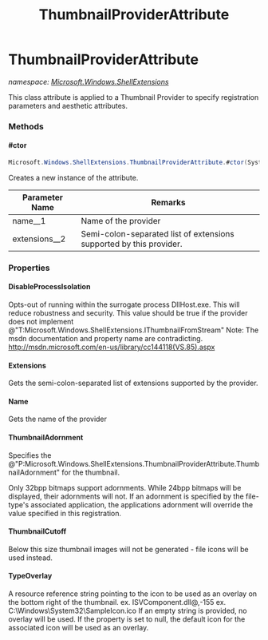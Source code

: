 ﻿---
title: ThumbnailProviderAttribute
---

# ThumbnailProviderAttribute
_namespace: [Microsoft.Windows.ShellExtensions](N-Microsoft.Windows.ShellExtensions.html)_

This class attribute is applied to a Thumbnail Provider to specify registration parameters
 and aesthetic attributes.

### Methods

#### #ctor
```csharp
Microsoft.Windows.ShellExtensions.ThumbnailProviderAttribute.#ctor(System.String,System.String)
```
Creates a new instance of the attribute.

|Parameter Name|Remarks|
|--------------|-------|
|name__1|Name of the provider|
|extensions__2|Semi-colon-separated list of extensions supported by this provider.|




### Properties

#### DisableProcessIsolation
Opts-out of running within the surrogate process DllHost.exe.
 This will reduce robustness and security.
 This value should be true if the provider does not implement @"T:Microsoft.Windows.ShellExtensions.IThumbnailFromStream" 
 Note: The msdn documentation and property name are contradicting.
 http://msdn.microsoft.com/en-us/library/cc144118(VS.85).aspx
#### Extensions
Gets the semi-colon-separated list of extensions supported by the provider.
#### Name
Gets the name of the provider
#### ThumbnailAdornment
Specifies the @"P:Microsoft.Windows.ShellExtensions.ThumbnailProviderAttribute.ThumbnailAdornment" for the thumbnail.
 
 Only 32bpp bitmaps support adornments. 
 While 24bpp bitmaps will be displayed, their adornments will not.
 If an adornment is specified by the file-type's associated application, 
 the applications adornment will override the value specified in this registration.
#### ThumbnailCutoff
Below this size thumbnail images will not be generated - file icons will be used instead.
#### TypeOverlay
A resource reference string pointing to the icon to be used as an overlay on the bottom right of the thumbnail.
 ex. ISVComponent.dll@,-155
 ex. C:\Windows\System32\SampleIcon.ico
 If an empty string is provided, no overlay will be used.
 If the property is set to null, the default icon for the associated icon will be used as an overlay.

